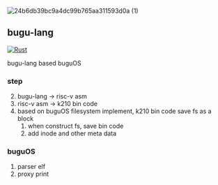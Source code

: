 ![24b6db39bc9a4dc99b765aa311593d0a (1)](https://tva1.sinaimg.cn/large/008i3skNly1gw1lzpt93nj30b40b4mx2.jpg)

## bugu-lang

[![Rust](https://github.com/buhe/bugu-lang/actions/workflows/rust.yml/badge.svg)](https://github.com/buhe/bugu-lang/actions/workflows/rust.yml)

bugu-lang based buguOS

### step
2. bugu-lang -> risc-v asm
3. risc-v asm -> k210 bin code
3. based on buguOS filesystem implement, k210 bin code save fs as a block
   1. when construct fs, save bin code
   2. add inode and other meta data

### buguOS

1. parser elf
2. proxy print
